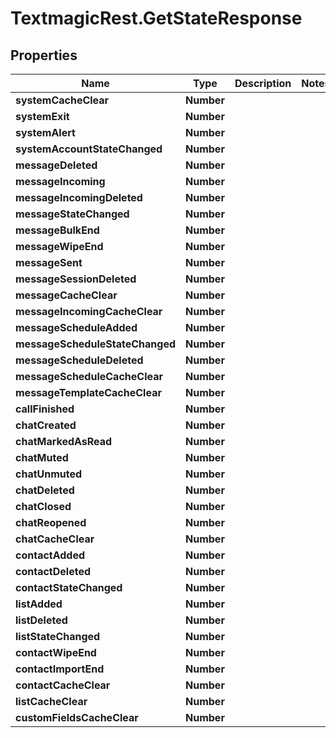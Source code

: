 # TextmagicRest.GetStateResponse

## Properties
Name | Type | Description | Notes
------------ | ------------- | ------------- | -------------
**systemCacheClear** | **Number** |  | 
**systemExit** | **Number** |  | 
**systemAlert** | **Number** |  | 
**systemAccountStateChanged** | **Number** |  | 
**messageDeleted** | **Number** |  | 
**messageIncoming** | **Number** |  | 
**messageIncomingDeleted** | **Number** |  | 
**messageStateChanged** | **Number** |  | 
**messageBulkEnd** | **Number** |  | 
**messageWipeEnd** | **Number** |  | 
**messageSent** | **Number** |  | 
**messageSessionDeleted** | **Number** |  | 
**messageCacheClear** | **Number** |  | 
**messageIncomingCacheClear** | **Number** |  | 
**messageScheduleAdded** | **Number** |  | 
**messageScheduleStateChanged** | **Number** |  | 
**messageScheduleDeleted** | **Number** |  | 
**messageScheduleCacheClear** | **Number** |  | 
**messageTemplateCacheClear** | **Number** |  | 
**callFinished** | **Number** |  | 
**chatCreated** | **Number** |  | 
**chatMarkedAsRead** | **Number** |  | 
**chatMuted** | **Number** |  | 
**chatUnmuted** | **Number** |  | 
**chatDeleted** | **Number** |  | 
**chatClosed** | **Number** |  | 
**chatReopened** | **Number** |  | 
**chatCacheClear** | **Number** |  | 
**contactAdded** | **Number** |  | 
**contactDeleted** | **Number** |  | 
**contactStateChanged** | **Number** |  | 
**listAdded** | **Number** |  | 
**listDeleted** | **Number** |  | 
**listStateChanged** | **Number** |  | 
**contactWipeEnd** | **Number** |  | 
**contactImportEnd** | **Number** |  | 
**contactCacheClear** | **Number** |  | 
**listCacheClear** | **Number** |  | 
**customFieldsCacheClear** | **Number** |  | 


